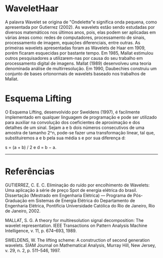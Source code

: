 # WaveletHaar

A palavra Wavelet se origina de "Ondelette"e significa onda pequena, como apresentada por Gutierrez (2002). As wavelets estão sendo estudadas por diversos matemáticos nos últimos anos, pois, elas podem ser aplicadas em várias áreas como: redes de computadores,
processamento de sinais, processamento de imagem, equações diferenciais, entre outras. As primeiras wavelets apresentadas foram as Wavelets de Haar em 1909, porém ficaram esquecidas por bastante tempo. Em 1985, Mallat estimulou outros pesquisadores a utilizarem-nas por causa do seu trabalho em processamento digital de imagens. Mallat (1989) desenvolveu uma teoria denominada análise de multirresolução. Em 1990, Daubechies construiu um conjunto de bases ortonormais de wavelets baseado nos trabalhos de Mallat.

# Esquema Lifting

O Esquema Lifting, desenvolvido por Sweldens (1997), é facilmente implementado em qualquer linguagem de programação e pode ser utilizado para auxiliar na convolução dos coeficientes de aproximação e dos detalhes de um sinal. Sejam a e b dois números consecutivos de uma amostra de tamanho 2^n, pode-se fazer uma transformação linear, tal que, substituiremos a e b pela sua média s e por sua diferença d: 

s = (a + b) / 2      e      d = b − a.

_______________________________________________________________________________________________________________________________________

# Referências

GUTIERREZ, C. E. C. Eliminação do ruído por encolhimento de Wavelets: Uma aplicação
à série de preço Spot de energia elétrica do brasil. Dissertação (Mestrado em Engenharia
Elétrica) — Programa de Pós-Graduação em Sistemas de Energia Elétrica do Departamento de
Engenharia Elétrica, Pontifícia Universidade Católica do Rio de Janeiro, Rio de Janeiro, 2002.

MALLAT, S. G. A theory for multiresolution signal decomposition: The wavelet representation.
IEEE Transactions on Pattern Analysis Machine Intelligence, v. 11, p. 674–693, 1989.

SWELDENS, W. The lifting scheme: A construction of second generation wavelets. SIAM
Journal on Mathematical Analysis, Murray Hill, New Jersey, v. 29, n. 2, p. 511–546, 1997.
